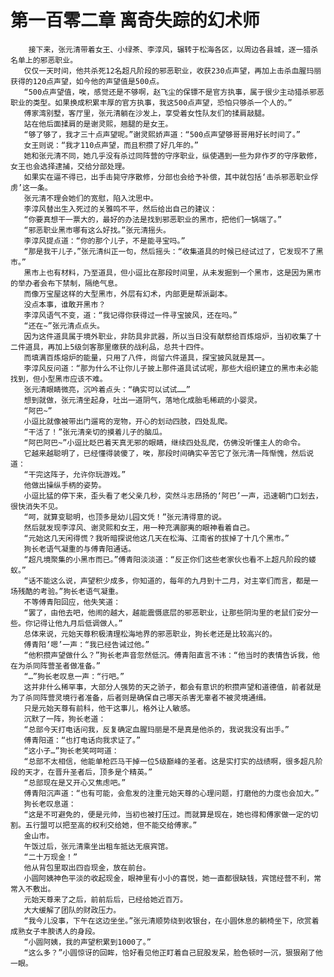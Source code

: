 # 第一百零二章 离奇失踪的幻术师
        接下来，张元清带着女王、小绿茶、李淳风，辗转于松海各区，以周边各县城，逐一猎杀名单上的邪恶职业。
       仅仅一天时间，他共杀死12名超凡阶段的邪恶职业，收获230点声望，再加上击杀血腥玛丽获得的120点声望，如今他的声望值是500点。
       “500点声望值，唉，感觉还是不够啊，赵飞尘的保镖不是官方执事，属于很少主动猎杀邪恶职业的类型。如果换成积累丰厚的官方执事，我这500点声望，恐怕只够杀一个人的。”
       傅家湾别墅，客厅里，张元清躺在沙发上，享受着女性队友们的揉肩敲腿。
       站在他后面揉肩的是谢灵熙，翘腿的是女王。
       “够了够了，我才三十点声望呢。”谢灵熙娇声道：“500点声望够哥哥用好长时间了。”
       女王则说：“我才110点声望，而且积攒了好几年的。”
       她和张元清不同，她几乎没有杀过同阵营的守序职业，纵使遇到一些为非作歹的守序散修，女王也会选择逮捕，交给分部处理。
       如果实在逼不得已，出手击毙守序散修，分部也会给予补偿，其中就包括‘击杀邪恶职业俘虏’这一条。
       张元清不理会她们的宽慰，陷入沈思中。
       李淳风替出生入死过的关雅鸣不平，然后给出自己的建议：
       “你要真想干一票大的，最好的办法是找到邪恶职业的黑市，把他们一锅端了。”
       “邪恶职业黑市哪有这么好找。”张元清摇头。
       李淳风提点道：“你的那个儿子，不是能寻宝吗。”
       “那是我干儿子，”张元清纠正一句，然后摇头：“收集道具的时候已经试过了，它发现不了黑市。”
       黑市上也有材料，乃至道具，但小逗比在那段时间里，从未发掘到一个黑市，这是因为黑市的举办者会布下禁制，隔绝气息。
       而像万宝屋这样的大型黑市，外层有幻术，内部更是帮派副本。
       没点本事，谁敢开黑市？
       李淳风语气不变，道：“我记得你获得过一件寻宝披风，还在吗。”
       “还在~”张元清点点头。
       因为这件道具属于境外职业，非防具非武器，所以当日没有献祭给百炼熔炉，当初收集了十二件道具，再加上5级剑客那里缴获的战利品，总共十四件。
       而填满百炼熔炉的能量，只用了八件，尚留六件道具，探宝披风就是其一。
       李淳风反问道：“那为什么不让你儿子披上那件道具试试呢，那些大组织建立的黑市未必能找到，但小型黑市应该不难。
       张元清眼睛微亮，沉吟着点头：“确实可以试试……”
       想到就做，张元清坐起身，吐出一道阴气，落地化成胎毛稀疏的小婴灵。
       “阿巴~”
       小逗比就像被带出门遛弯的宠物，开心的划动四肢，四处乱爬。
       “干活了！”张元清亲切的摸着儿子的脑瓜。
       “阿巴阿巴~”小逗比眨巴着天真无邪的眼睛，继续四处乱爬，仿佛没听懂主人的命令。
       它越来越聪明了，已经懂得装傻了，唉，那段时间确实辛苦它了张元清一阵惭愧，然后说道：
       “干完这阵子，允许你玩游戏。”
       他做出操纵手柄的姿势。
       小逗比猛的停下来，歪头看了老父亲几秒，突然斗志昂扬的‘阿巴’一声，迅速朝门口划去，很快消失不见。
       “呵，就算变聪明，也顶多是幼儿园文凭！”张元清得意的说。
       然后就发现李淳风、谢灵熙和女王，用一种充满鄙夷的眼神看着自己。
       “元始这几天闲得慌？我听暗探说他这几天在松海、江南省的拔掉了十几个黑市。”
       狗长老语气凝重的与傅青阳通话。
       “超凡境聚集的小黑市而已。”傅青阳淡淡道：“反正你们这些老家伙也看不上超凡阶段的蝼蚁。”
       “话不能这么说，声望积少成多，你知道的，每年的九月到十二月，对主宰们而言，都是一场残酷的考验。”狗长老语气凝重。
       不等傅青阳回应，他失笑道：
       “罢了，由他去吧，他闹的越大，越能震慑底层的邪恶职业，让那些阴沟里的老鼠们安分一些。你记得让他九月后低调做人。”
       总体来说，元始天尊积极清理松海地界的邪恶职业，狗长老还是比较高兴的。
       傅青阳‘嗯’一声：“我已经告诫过他。”
       “他积攒声望做什么？”狗长老声音忽然低沉。傅青阳直言不讳：“他当时的表情告诉我，他在为杀同阵营圣者做准备。”
       “…”狗长老叹息一声：“行吧。”
       这并非什么稀罕事，大部分人强势的天之骄子，都会有意识的积攒声望和道德值，前者就是为了杀同阵营灵境行者准备，后者则是确保自己哪天杀害无辜者不被灵境通缉。
       只是元始天尊有前科，他干这事儿，格外让人敏感。
       沉默了一阵，狗长老道：
       “总部今天打电话问我，反复确定血腥玛丽是不是真是他杀的，我说我没有出手。”
       傅青阳道：“也打电话向我求证了。”
       “这小子…”狗长老笑呵呵道：
       “总部不太相信，他能单枪匹马干掉一位5级巅峰的圣者。这是实打实的战绩啊，很多超凡阶段的天才，在晋升圣者后，顶多是个精英。”
       “总部现在是又开心又焦虑吧。”
       傅青阳沉声道：“也有可能，会愈发的注重元始天尊的心理问题，打磨他的力度也会加大。”
       狗长老叹息道：
       “这是不可避免的，便是元帅，当初也被打压过。而就算是现在，她也得和傅家做一定的切割。五行盟可以把至高的权利交给她，但不能交给傅家。”
       金山市。
       午饭过后，张元清乘坐出租车抵达无痕宾馆。
       “二十万现金！”
       他从背包里取出四沓现金，放在前台。
       小圆阿姨神色平淡的收起现金，眼神里有小小的喜悦，她一直都很缺钱，宾馆经营不利，常常入不敷出。
       元始天尊来了之后，前前后后，已经给她近百万。
       大大缓解了团队的财政压力。
       “我今儿没事，下午在这边坐坐。”张元清顺势绕到收银台，在小圆休息的躺椅坐下，欣赏着成熟女子丰腴诱人的身段。
       “小圆阿姨，我的声望积累到1000了。”
       “这么多？”小圆惊讶的回眸，恰好看见他正盯着自己屁股发呆，脸色顿时一沉，狠狠剐了他一眼。